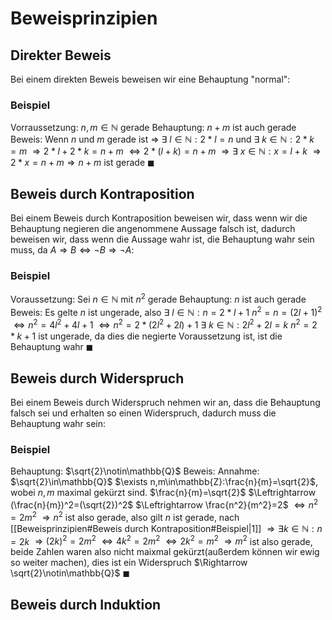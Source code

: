 # Beweisprinzipien
## Direkter Beweis
Bei einem direkten Beweis beweisen wir eine Behauptung "normal":
### Beispiel
Vorraussetzung: $n,m \in\mathbb{N}$ gerade
Behauptung: $n+m$ ist auch gerade
Beweis: Wenn $n$ und $m$ gerade ist $\Rightarrow$ $\exists\  l\in\mathbb{N}:2*l=n$ und $\exists\  k\in\mathbb{N}:2*k=m$
$\Rightarrow 2*l+2*k=n+m$
$\Leftrightarrow 2*(l+k)=n+m$
$\Rightarrow \exists\ x\in\mathbb{N}:x=l+k$
$\Rightarrow 2*x=n+m\Rightarrow n+m$ ist gerade $\blacksquare$
## Beweis durch Kontraposition
Bei einem Beweis durch Kontraposition beweisen wir, dass wenn wir die Behauptung negieren die angenommene Aussage falsch ist, dadurch beweisen wir, dass wenn die Aussage wahr ist, die Behauptung wahr sein muss, da
$A\Rightarrow B\Leftrightarrow \neg B\Rightarrow\neg A$:
### Beispiel
Voraussetzung: Sei $n\in\mathbb{N}$ mit $n^2$ gerade
Behauptung: $n$ ist auch gerade
Beweis: Es gelte $n$ ist ungerade, also $\exists\ l\in\mathbb{N}:n=2*l+1$
$n^2 = n = (2l+1)^2$
$\Leftrightarrow n^2=4l^2+4l+1$
$\Leftrightarrow n^2=2*(2l^2+2l)+1$
$\exists\ k\in\mathbb{N}:2l^2+2l=k$
$n^2=2*k+1$ ist ungerade, da dies die negierte Voraussetzung ist, ist die Behauptung wahr $\blacksquare$ 
## Beweis durch Widerspruch
Bei einem Beweis durch Widerspruch nehmen wir an, dass die Behauptung falsch sei und erhalten so einen Widerspruch, dadurch muss die Behauptung wahr sein:
### Beispiel
Behauptung: $\sqrt{2}\notin\mathbb{Q}$
Beweis: Annahme: $\sqrt{2}\in\mathbb{Q}$
$\exists n,m\in\mathbb{Z}:\frac{n}{m}=\sqrt{2}$, wobei $n,m$ maximal gekürzt sind.
$\frac{n}{m}=\sqrt{2}$
$\Leftrightarrow (\frac{n}{m})^2=(\sqrt{2})^2$
$\Leftrightarrow \frac{n^2}{m^2}=2$
$\Leftrightarrow n^2=2m^2$
$\Rightarrow n^2$ ist also gerade, also gilt $n$ ist gerade, nach [[Beweisprinzipien#Beweis durch Kontraposition#Beispiel|1]]
$\Rightarrow \exists k\in\mathbb{N}:n=2k$
$\Rightarrow (2k)^2=2m^2$
$\Leftrightarrow 4k^2=2m^2$
$\Leftrightarrow 2k^2=m^2$
$\Rightarrow m^2$ ist also gerade, beide Zahlen waren also nicht maixmal gekürzt(außerdem können wir ewig so weiter machen), dies ist ein Widerspruch
$\Rightarrow \sqrt{2}\notin\mathbb{Q}$
$\blacksquare$
## Beweis durch Induktion
